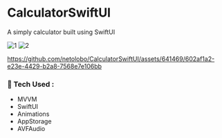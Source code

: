 # CalculatorSwiftUI
A simply calculator built using SwiftUI

![1](https://github.com/netolobo/CalculatorSwiftUI/assets/641469/3d086aea-0949-4f48-83f2-df726c48090e)
![2](https://github.com/netolobo/CalculatorSwiftUI/assets/641469/c12c9c3a-a29c-487c-8d6a-87495ead0744)

https://github.com/netolobo/CalculatorSwiftUI/assets/641469/602af1a2-e23e-4429-b2a8-7568e7e106bb

### 🧰 Tech Used :
- MVVM
- SwiftUI
- Animations
- AppStorage
- AVFAudio
